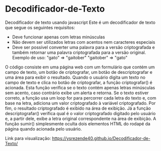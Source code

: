 # Decodificador-de-Texto
Decodificador de texto usando javascript
Este é um decodificador de texto que segue os seguintes requisitos:
- Deve funcionar apenas com letras minúsculas
- Não devem ser utilizados letras com acentos nem caracteres especiais
- Deve ser possível converter uma palavra para a versão criptografada e também retornar uma palavra criptografada para a versão original.
Exemplo de uso:
"gato" => "gaitober"
"gaitober" => "gato"

O código consiste em uma página web com um formulário que contém um campo de texto, um botão de criptografar,
um botão de descriptografar e uma área para exibir o resultado.
Quando o usuário digita um texto no campo de texto e clica no botão de criptografar, a função criptografar() é acionada. 
Esta função verifica se o texto contém apenas letras minúsculas sem acento, caso contrário exibe um alerta e retorna. Se o texto estiver correto,
a função usa um loop for para percorrer cada letra do texto e, com base na letra, adiciona um valor criptografado à variável criptografado.
Por fim, o resultado criptografado é exibido na área de exibição.
Já a função descriptografar() verifica qual é o valor criptografado digitado pelo usuário e, a partir dele,
exibe a letra original correspondente na área de exibição.
A função sumir() simplesmente oculta dois elementos HTML do rodapé da página quando acionada pelo usuário.

Link para visualização: https://ysrezende40.github.io/Decodificador-de-Texto/


